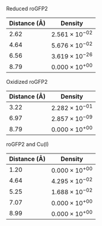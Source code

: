Reduced roGFP2

| Distance (Å) | Density |
|-----------|-----------|
| 2.62 | $2.561 \times 10^{-02}$ |
| 4.64 | $5.676 \times 10^{-02}$ |
| 6.56 | $3.619 \times 10^{-26}$ |
| 8.79 | $0.000 \times 10^{+00}$ |

Oxidized roGFP2

| Distance (Å) | Density |
|-----------|-----------|
| 3.22 | $2.282 \times 10^{-01}$ |
| 6.97 | $2.857 \times 10^{-09}$ |
| 8.79 | $0.000 \times 10^{+00}$ |

roGFP2 and Cu(I)

| Distance (Å) | Density |
|-----------|-----------|
| 1.20 | $0.000 \times 10^{+00}$ |
| 4.64 | $4.295 \times 10^{-02}$ |
| 5.25 | $1.688 \times 10^{-02}$ |
| 7.07 | $0.000 \times 10^{+00}$ |
| 8.99 | $0.000 \times 10^{+00}$ |
